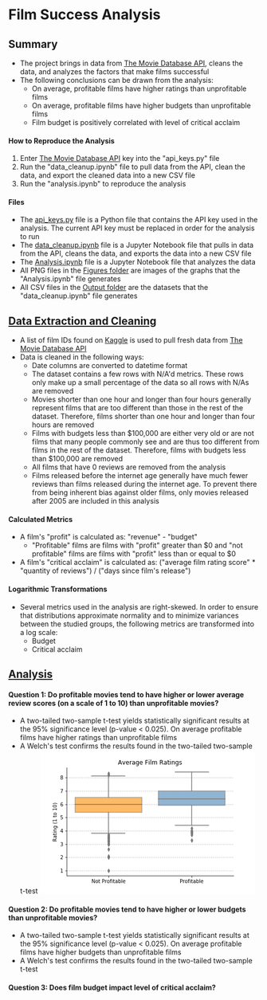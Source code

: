 # Film Success Analysis
## Summary
* The project brings in data from [The Movie Database API](https://developers.themoviedb.org/3/getting-started/introduction), cleans the data, and analyzes the factors that make films successful
* The following conclusions can be drawn from the analysis:
    * On average, profitable films have higher ratings than unprofitable films
    * On average, profitable films have higher budgets than unprofitable films
    * Film budget is positively correlated with level of critical acclaim
#### How to Reproduce the Analysis
1. Enter [The Movie Database API](https://developers.themoviedb.org/3/getting-started/introduction) key into the "api_keys.py" file
2. Run the "data_cleanup.ipynb" file to pull data from the API, clean the data, and export the cleaned data into a new CSV file
3. Run the "analysis.ipynb" to reproduce the analysis
#### Files
* The [api_keys.py](https://github.com/mileslucey/movies_success_analysis/blob/master/api_keys.py) file is a Python file that contains the API key used in the analysis. The current API key must be replaced in order for the analysis to run
* The [data_cleanup.ipynb](https://github.com/mileslucey/movies_success_analysis/blob/master/data_cleanup.ipynb) file is a Jupyter Notebook file that pulls in data from the API, cleans the data, and exports the data into a new CSV file
* The [Analysis.ipynb](https://github.com/mileslucey/movies_success_analysis/blob/master/analysis.ipynb) file is a Jupyter Notebook file that analyzes the data
* All PNG files in the [Figures folder](https://github.com/mileslucey/movies_success_analysis/tree/master/Figures) are images of the graphs that the "Analysis.ipynb" file generates
* All CSV files in the [Output folder](https://github.com/mileslucey/movies_success_analysis/tree/master/Output) are the datasets that the "data_cleanup.ipynb" file generates
## [Data Extraction and Cleaning](https://github.com/mileslucey/movies_success_analysis/blob/master/data_cleanup.ipynb)
* A list of film IDs found on [Kaggle](https://www.kaggle.com/tmdb/tmdb-movie-metadata) is used to pull fresh data from [The Movie Database API](https://developers.themoviedb.org/3/getting-started/introduction)
* Data is cleaned in the following ways:
   * Date columns are converted to datetime format
   * The dataset contains a few rows with N/A'd metrics. These rows only make up a small percentage of the data so all rows with N/As are removed
   * Movies shorter than one hour and longer than four hours generally represent films that are too different than those in the rest of the dataset. Therefore, films shorter than one hour and longer than four hours are removed
   * Films with budgets less than $100,000 are either very old or are not films that many people commonly see and are thus too different from films in the rest of the dataset. Therefore, films with budgets less than $100,000 are removed
   * All films that have 0 reviews are removed from the analysis
   * Films released before the internet age generally have much fewer reviews than films released during the internet age. To prevent there from being inherent bias against older films, only movies released after 2005 are included in this analysis
#### Calculated Metrics
* A film's "profit" is calculated as: "revenue" - "budget"
   * "Profitable" films are films with "profit" greater than $0 and "not profitable" films are films with "profit" less than or equal to $0
* A film's "critical acclaim" is calculated as: ("average film rating score" * "quantity of reviews") / ("days since film's release")
#### Logarithmic Transformations
* Several metrics used in the analysis are right-skewed. In order to ensure that distributions approximate normality and to minimize variances between the studied groups, the following metrics are transformed into a log scale:
   * Budget
   * Critical acclaim
## [Analysis](https://github.com/mileslucey/movies_success_analysis/blob/master/analysis.ipynb)
#### Question 1: Do profitable movies tend to have higher or lower average review scores (on a scale of 1 to 10) than unprofitable movies?
* A two-tailed two-sample t-test yields statistically significant results at the 95% significance level (p-value < 0.025). On average profitable films have higher ratings than unprofitable films
* A Welch's test confirms the results found in the two-tailed two-sample t-test
![](Figures/film_ratings_boxplot.png)
#### Question 2: Do profitable movies tend to have higher or lower budgets than unprofitable movies?
* A two-tailed two-sample t-test yields statistically significant results at the 95% significance level (p-value < 0.025). On average profitable films have higher budgets than unprofitable films
* A Welch's test confirms the results found in the two-tailed two-sample t-test
[](Figures/log_film_budget_boxplot.png)
#### Question 3: Does film budget impact level of critical acclaim?

